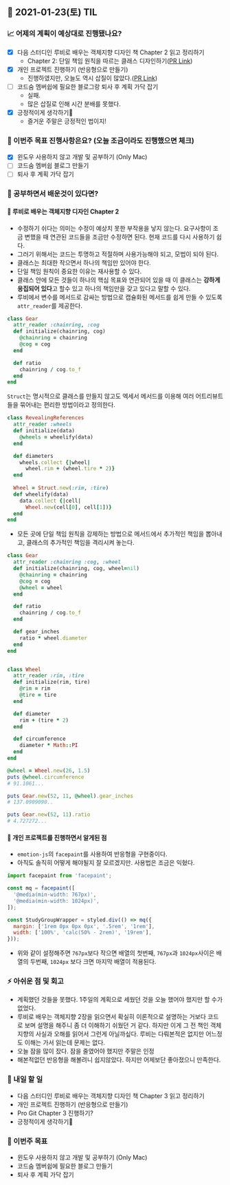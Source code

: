 ## 📆 2021-01-23(토) TIL

### 📈 어제의 계획이 예상대로 진행됐나요?
- [x] 다음 스터디인 루비로 배우는 객체지향 디자인 책 Chapter 2 읽고 정리하기
  - Chapter 2: 단일 책임 원칙을 따르는 클래스 디자인하기([PR Link](https://github.com/saseungmin/reading_books_record_repository/pull/26))
- [x] 개인 프로젝트 진행하기 (반응형으로 만들기)
  - 진행하였지만, 오늘도 역시 삽질이 많았다.([PR Link](https://github.com/CodeSoom/ConStu/pull/149))
- [ ] 코드숨 멤버쉽에 필요한 블로그랑 퇴사 후 계획 가닥 잡기
  - 실패.
  - 많은 삽질로 인해 시간 분배를 못했다.
- [x] 긍정적이게 생각하기😤
  - 즐거운 주말은 긍정적인 법이지!

### 🦄 이번주 목표 진행사항은요? (오늘 조금이라도 진행했으면 체크)
- [x] 윈도우 사용하지 않고 개발 및 공부하기 (Only Mac)
- [ ] 코드숨 멤버쉽 블로그 만들기
- [ ] 퇴사 후 계획 가닥 잡기

### 🤔 공부하면서 배운것이 있다면?

#### 🎈 루비로 배우는 객체지향 디자인 Chapter 2
- 수정하기 쉬다는 의미는 수정이 예상치 못한 부작용을 낳지 않는다. 요구사항이 조금 변했을 때 연관된 코드들을 조금만 수정하면 된다. 현재 코드를 다시 사용하기 쉽다.
- 그러기 위해서는 코드는 투명하고 적절하며 사용가능해야 되고, 모법이 되야 된다.
- 클래스는 최대한 작으면서 하나의 책임만 있어야 한다.
- 단일 책임 원칙이 중요한 이유는 재사용할 수 있다.
- 클래스 안에 모든 것들이 하나의 핵심 목표와 연관되어 있을 때 이 클래스는 **강하게 응집되어 있다**고 할수 있고 하나의 책임만을 갖고 있다고 말할 수 있다.
- 루비에서 변수를 메서드로 감싸는 방법으로 캡슐화된 메서드를 쉽게 만들 수 있도록 `attr_reader`를 제공한다.

```ruby
class Gear
  attr_reader :chainring, :cog
  def initialize(chainring, cog)
    @chainring = chainring
    @cog = cog
  end

  def ratio
    chainring / cog.to_f
  end
end
```

`Struct`는 명시적으로 클래스를 만들지 않고도 엑세서 메서드를 이용해 여러 어트리뷰트들을 묶어내는 편리한 방법이라고 정의한다.

```ruby
class RevealingReferences
  attr_reader :wheels
  def initialize(data)
    @wheels = wheelify(data)
  end

  def diameters
    wheels.collect {|wheel|
      wheel.rim + (wheel.tire * 2)}
  end
  
  Wheel = Struct.new(:rim, :tire)
  def wheelify(data)
    data.collect {|cell|
      Wheel.new(cell[0], cell[1])}
  end
end
```

- 모든 곳에 단일 책임 원칙을 강제하는 방법으로 메서드에서 추가적인 책임을 뽑아내고, 클래스의 추가적인 책임을 격리시켜 놓는다.


```ruby
class Gear
  attr_reader :chainring :cog, :wheel
  def initialize(chainring, cog, wheel=nil)
    @chainring = chainring
    @cog = cog
    @wheel = wheel
  end

  def ratio
    chainring / cog.to_f
  end

  def gear_inches
    ratio * wheel.diameter
  end
end


class Wheel
  attr_reader :rim, :tire
  def initialize(rim, tire)
    @rim = rim
    @tire = tire
  end

  def diameter
    rim + (tire * 2)
  end

  def circumference
    diameter * Math::PI
  end
end

@wheel = Wheel.new(26, 1.5)
puts @wheel.circumference
# 91.1061...

puts Gear.new(52, 11, @wheel).gear_inches
# 137.0909090..

puts Gear.new(52, 11).ratio
# 4.727272...
```

#### 🎈 개인 프로젝트를 진행하면서 알게된 점
- `emotion-js`의 `facepaint`를 사용하여 반응형을 구현중이다.
- 아직도 솔직히 어떻게 해야될지 잘 모르겠지만. 사용법은 조금은 익혔다. 

```js
import facepaint from 'facepaint';

const mq = facepaint([
  '@media(min-width: 767px)',
  '@media(min-width: 1024px)',
]);

const StudyGroupWrapper = styled.div(() => mq({
  margin: ['1rem 0px 0px 0px', '.5rem', '1rem'],
  width: ['100%', 'calc(50% - 2rem)', '19rem'],
}));
```

- 위와 같이 설정해주면 `767px`보다 작으면 배열의 첫번째, `767px`과 `1024px`사이은 배열의 두번째, `1024px` 보다 크면 마지막 배열이 적용된다.

### ⚡ 아쉬운 점 및 회고
- 계획했던 것들을 못했다. 1주일의 계획으로 세웠던 것을 오늘 했어야 했지만 할 수가 없었다.
- 루비로 배우는 객체지향 2장을 읽으면서 확실히 이론적으로 설명하는 거보다 코드로 보며 설명을 해주니 좀 더 이해하기 쉬웠던 거 같다. 하지만 이게 그 전 책인 객체지향의 사실과 오해를 읽어서 그런게 아닐까싶다. 루비는 다뤄본적은 없지만 어느정도 이해는 가서 읽는데 문제는 없다.
- 오늘 잠을 많이 잤다. 잠을 줄였어야 했지만 주말은 인정
- 해본적없던 반응형을 해볼려니 쉽지않았다. 하지만 어제보단 좋아졌으니 만족한다.

### 🚀 내일 할 일
- 다음 스터디인 루비로 배우는 객체지향 디자인 책 Chapter 3 읽고 정리하기
- 개인 프로젝트 진행하기 (반응형으로 만들기)
- Pro Git Chapter 3 진행하기?
- 긍정적이게 생각하기😤

### 🎯 이번주 목표
- 윈도우 사용하지 않고 개발 및 공부하기 (Only Mac)
- 코드숨 멤버쉽에 필요한 블로그 만들기
- 퇴사 후 계획 가닥 잡기